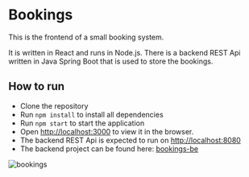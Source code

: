 # Bookings

This is the frontend of a small booking system. 

It is written in React and runs in Node.js.
There is a backend REST Api written in Java Spring Boot that is used to store the bookings.

## How to run
- Clone the repository
- Run `npm install` to install all dependencies
- Run `npm start` to start the application
- Open [http://localhost:3000](http://localhost:3000) to view it in the browser.
- The backend REST Api is expected to run on [http://localhost:8080](http://localhost:8080)
- The backend project can be found here: [bookings-be](https://github.com/cristiancll/bookings-be)

![bookings](https://user-images.githubusercontent.com/17942124/235056941-dc48bc7d-12ff-409a-a437-228fb4857a81.gif)


